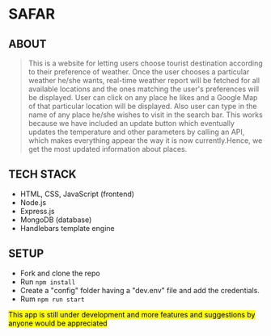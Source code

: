 # SAFAR

## ABOUT
> This is a website for letting users choose tourist destination according to their preference of weather. Once the user chooses a particular weather he/she wants, real-time weather report will be fetched for all available locations and the ones matching the user's preferences will be displayed. User can click on any place he likes and a Google Map of that particular location will be displayed.
> Also user can type in the name of any place he/she wishes to visit in the search bar.
>This works because we have included an update button which eventually updates the temperature and other parameters by calling an API, which makes everything appear the way it is now currently.Hence, we get the most updated information about places.

## TECH STACK
* HTML, CSS, JavaScript (frontend)
* Node.js
* Express.js
* MongoDB (database)
* Handlebars template engine

## SETUP
* Fork and clone the repo
* Run `npm install`
* Create a "config" folder having a "dev.env" file and add the credentials.
* Rum `npm run start`

<mark> This app is still under development and more features and suggestions by anyone would be appreciated </mark>
